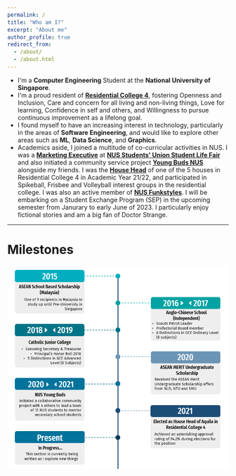 ```yaml
---
permalink: /
title: "Who am I?"
excerpt: "About me"
author_profile: true
redirect_from: 
  - /about/
  - /about.html
---
```


* I'm a __Computer Engineering__ Student at the __National University of Singapore__.
* I'm a proud resident of [__Residential College 4__](https://rc4.nus.edu.sg/), fostering Openness and Inclusion, 
Care and concern for all living and non-living things, Love for learning, Confidence in self and others, and Willingness
to pursue continuous improvement as a lifelong goal.
* I found myself to have an increasing interest in technology, particularly in the areas of __Software Engineering__, and would like to 
explore other areas such as __ML__, __Data Science__, and __Graphics__.
* Academics aside, I joined a multitude of co-curricular activities in NUS. I was a [__Marketing Executive__](https://www.instagram.com/p/CQqi11tMbJd/) at [__NUS Students' Union Student Life Fair__](https://nus.edu.sg/osa/orientation/events/student-life-fair)
and also initiated a community service project [__Young Buds NUS__](https://www.instagram.com/youngbuds.nus/) alongside my friends.
I was the [__House Head__](https://rc4.nus.edu.sg/house-committee/) of one of the 5 houses in Residential College 4 in Academic Year 21/22,
and participated in Spikeball, Frisbee and Volleyball interest groups in the residential college. I was also an active member 
of [__NUS Funkstyles__](https://www.nuscac.net/sub-clubs/funkstyles/). I will be embarking on a Student Exchange Program (SEP) in the upcoming semester from Janurary to early June of 2023. I particularly enjoy fictional stories and am a big fan of Doctor Strange.

---

Milestones
======

![Milestone_anderson](../images/milestone.png)

